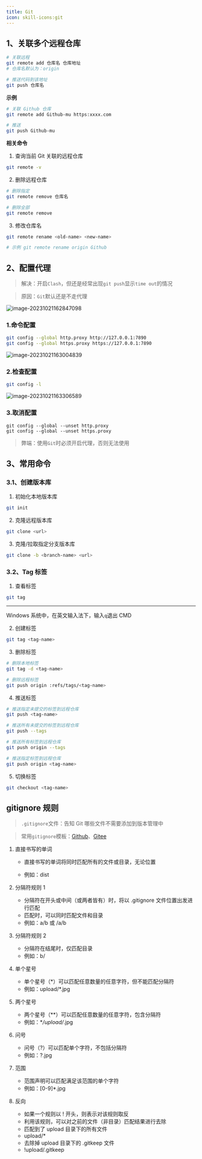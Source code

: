 ```yaml
---
title: Git
icon: skill-icons:git
---
```


<!-- # Git -->

## 1、关联多个远程仓库

```bash
# 关联远程
git remote add 仓库名 仓库地址
# 仓库名默认为：origin

# 推送代码到该地址
git push 仓库名
```

**示例**

```bash
# 关联 Github 仓库
git remote add Github-mu https:xxxx.com

# 推送
git push Github-mu
```

**相关命令**

1.  查询当前 Git 关联的远程仓库

```bash
git remote -v
```

2.  删除远程仓库

```bash
# 删除指定
git remote remove 仓库名

# 删除全部
git remote remove
```

3.  修改仓库名

```bash
git remote rename <old-name> <new-name>

# 示例 git remote rename origin Github
```

## 2、配置代理

> 解决：开启`Clash`，但还是经常出现`git push`显示`time out`的情况

> 原因：`Git`默认还是不走代理

![image-20231021162847098](images/image-20231021162847098.png)

### 1.命令配置

```bash
git config --global http.proxy http://127.0.0.1:7890
git config --global https.proxy https://127.0.0.1:7890
```

![image-20231021163004839](images/image-20231021163004839.png)

### 2.检查配置

```bash
git config -l
```

![image-20231021163306589](images/image-20231021163306589.png)

### 3.取消配置

```
git config --global --unset http.proxy
git config --global --unset https.proxy
```

> 弊端：使用`Git`时必须开启代理，否则无法使用

## 3、常用命令

### 3.1、创建版本库

1.  初始化本地版本库

```bash
git init
```

2.  克隆远程版本库

```bash
git clone <url>
```

3.  克隆/拉取指定分支版本库

```bash
git clone -b <branch-name> <url>
```

### 3.2、Tag 标签

1.  查看标签

```bash
git tag
```

---

Windows 系统中，在英文输入法下，输入`q`退出 CMD

2.  创建标签

```bash
git tag <tag-name>
```

3.  删除标签

```bash
# 删除本地标签
git tag -d <tag-name>

# 删除远程标签
git push origin :refs/tags/<tag-name>
```

4.  推送标签

```bash
# 推送指定未提交的标签到远程仓库
git push <tag-name>

# 推送所有未提交的标签到远程仓库
git push --tags

# 推送所有标签到远程仓库
git push origin --tags

# 推送指定标签到远程仓库
git push origin <tag-name>
```

5.  切换标签

```bash
git checkout <tag-name>
```

## gitignore 规则

> `.gitignore`文件：告知 Git 哪些文件不需要添加到版本管理中

> 常用`gitignore`模板：[Github](https://github.com/github/gitignore)、[Gitee](https://gitee.com/kd_cmad/Common_gitignore)

1.  直接书写的单词

    - 直接书写的单词将同时匹配所有的文件或目录，无论位置

    - 例如：dist

2.  分隔符规则 1

    - 分隔符在开头或中间（或两者皆有）时，将以 .gitignore 文件位置出发进行匹配
    - 匹配时，可以同时匹配文件和目录
    - 例如：a/b 或 /a/b

3.  分隔符规则 2

    - 分隔符在结尾时，仅匹配目录
    - 例如：b/

4.  单个星号

    - 单个星号（\*）可以匹配任意数量的任意字符，但不能匹配分隔符
    - 例如：upload/\*.jpg

5.  两个星号

    - 两个星号（\*\*）可以匹配任意数量的任意字符，包含分隔符
    - 例如：\*_/upload/_.jpg

6.  问号

    - 问号（?）可以匹配单个字符，不包括分隔符
    - 例如：?.jpg

7.  范围

    - 范围声明可以匹配满足该范围的单个字符
    - 例如：[0-9]\*.jpg

8.  反向

    - 如果一个规则以 ! 开头，则表示对该规则取反
    - 利用该规则，可以对之前的文件（非目录）匹配结果进行去除
    - 匹配到了 upload 目录下的所有文件
    - upload/\*
    - 去除掉 upload 目录下的 .gitkeep 文件
    - !upload/.gitkeep
